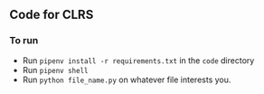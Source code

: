 ## Code for CLRS

### To run
- Run `pipenv install -r requirements.txt` in the `code` directory
- Run `pipenv shell`
- Run `python file_name.py` on whatever file interests you.
